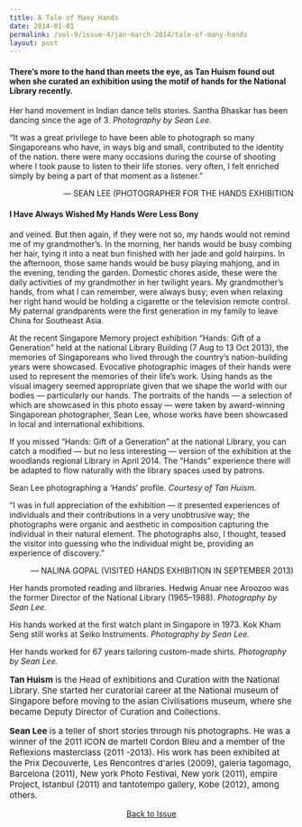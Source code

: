 ```yaml
---
title: A Tale of Many Hands
date: 2014-01-01
permalink: /vol-9/issue-4/jan-march-2014/tale-of-many-hands
layout: post
---
```

#### There’s more to the hand than meets the eye, as **Tan Huism** found out when she curated an exhibition using the motif of hands for the National Library recently.

Her hand movement in Indian dance tells stories. Santha Bhaskar has been dancing since the age of 3. <i>Photography by Sean Lee.</i>

“It was a great privilege to have been able to photograph so many Singaporeans who have, in ways big and small, contributed to the identity of the nation. there were many occasions during the course of shooting where I took pause to listen to their life stories. very often, I felt enriched simply by being a part of that moment as a listener.” 

<div style="text-align: right">— SEAN LEE (PHOTOGRAPHER FOR THE HANDS EXHIBITION</div>

#### I Have Always Wished My Hands Were Less Bony

and veined. But then again, if they were not so, my hands would not remind me of my grandmother’s. In the morning, her hands would be busy combing her hair, tying it into a neat bun finished with her jade and gold hairpins. In the afternoon, those same hands would be busy playing mahjong, and in the evening, tending the garden. Domestic chores aside, these were the daily activities of my grandmother in her twilight years. My grandmother’s hands, from what I can remember, were always busy; even when relaxing her right hand would be holding a cigarette or the television remote control. My paternal grandparents were the first generation in my family to leave China for Southeast Asia.

At the recent Singapore Memory project exhibition “Hands: Gift of a Generation” held at the national Library Building (7 Aug to 13 Oct 2013), the memories of Singaporeans who lived through the country’s nation-building years were showcased. Evocative photographic images of their hands were used to represent the memories of their life’s work. Using hands as the visual imagery seemed appropriate given that we shape the world with our bodies — particularly our hands. The portraits of the hands — a selection of which are showcased in this photo essay — were taken by award-winning Singaporean photographer, Sean Lee, whose works have been showcased in local and international exhibitions.

If you missed “Hands: Gift of a Generation” at the national Library, you can catch a modified — but no less interesting — version of the exhibition at the woodlands regional Library in April 2014. The “Hands” experience there will be adapted to flow naturally with the library spaces used by patrons. 

Sean Lee photographing a ‘Hands’ profile. <i>Courtesy of Tan Huism.</i>

“I was in full appreciation of the exhibition — it presented experiences of individuals and their contributions in a very unobtrusive way; the photographs were organic and aesthetic in composition capturing the individual in their natural element. The photographs also, I thought, teased the visitor into guessing who the individual might be, providing an experience of discovery.” 

<div style="text-align: right">— NALINA GOPAL (VISITED HANDS EXHIBITION IN SEPTEMBER 2013)</div>

Her hands promoted reading and libraries. Hedwig Anuar nee Aroozoo was the former Director of the National Library (1965–1988). <i>Photography by Sean Lee.</i>

His hands worked at the first watch plant in Singapore in 1973. Kok Kham Seng still works at Seiko Instruments. <i>Photography by Sean Lee.</i>

Her hands worked for 67 years tailoring custom-made shirts. <i>Photography by Sean Lee.</i>

<p style="font-size:15px;"><b>Tan Huism</b> is the Head of exhibitions and Curation with the National Library. She started her curatorial career at the National museum of Singapore before moving to the asian Civilisations museum, where she became Deputy Director of Curation and Collections.</p>

<p style="font-size:15px;"><b>Sean Lee</b> is a teller of short stories through his photographs. He was a winner of the 2011 ICON de martell Cordon Bleu and a member of the Reflexions masterclass (2011 -2013). His work has been exhibited at the Prix Decouverte, Les Rencontres d'arles (2009), galeria tagomago, Barcelona (2011), New york Photo Festival, New york (2011), empire Project, Istanbul (2011) and tantotempo gallery, Kobe (2012), among others.</p>

<a href="https://biblioasia.nlb.gov.sg/vol-9/issue-4/jan-mar-2014/"><center>Back to Issue</center></a>